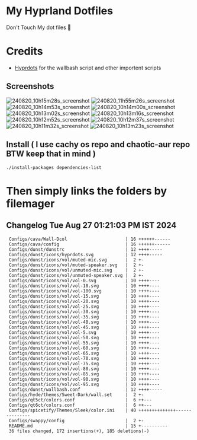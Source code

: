 # My Hyprland Dotfiles
  Don't Touch My dot files 🙂
 

# Credits
- [Hyprdots](https://github.com/prasanthrangan/hyprdots) for the wallbash script and other importent scripts

## Screenshots
![240820_10h15m28s_screenshot](https://github.com/user-attachments/assets/8aaad8cb-e78d-4759-a6ea-915c0e37c3b5)
![240820_11h55m26s_screenshot](https://github.com/user-attachments/assets/ae43e6e7-add8-498c-b259-99ba6df4f33b)
![240820_10h14m53s_screenshot](https://github.com/user-attachments/assets/a1a739b8-4838-4f06-98db-be918e2015af)
![240820_10h14m00s_screenshot](https://github.com/user-attachments/assets/5f267d64-b9d6-4261-8ef8-edfbc5ba6ec4)
![240820_10h13m02s_screenshot](https://github.com/user-attachments/assets/f5edfff4-af59-4760-b503-04198769a2ff)
![240820_10h13m16s_screenshot](https://github.com/user-attachments/assets/15880e4d-aacd-4680-9334-ea787826ddd7)
![240820_10h12m52s_screenshot](https://github.com/user-attachments/assets/21a78295-02d1-4c96-9a24-dcff256fe552)
![240820_10h12m37s_screenshot](https://github.com/user-attachments/assets/b9224ad0-5739-4cf5-ba1d-aea36b0a3b6a)
![240820_10h11m32s_screenshot](https://github.com/user-attachments/assets/53774a21-02a5-489a-bbb1-25ba0bdc697d)
![240820_10h13m23s_screenshot](https://github.com/user-attachments/assets/d07fb201-ba3b-4d7b-90a1-6f9f122a3e63)

## Install ( I use cachy os repo and chaotic-aur repo BTW keep that in mind )
``` ./install-packages dependencies-list ```

# Then simply links the folders by filemager
 
## Changelog Tue Aug 27 01:21:03 PM IST 2024
```
 Configs/cava/Wall-Dcol                      | 16 ++++++------
 Configs/cava/config                         | 16 ++++++------
 Configs/dunst/dunstrc                       | 12 ++++-----
 Configs/dunst/icons/hyprdots.svg            | 12 ++++-----
 Configs/dunst/icons/vol/muted-mic.svg       |  2 +-
 Configs/dunst/icons/vol/muted-speaker.svg   |  2 +-
 Configs/dunst/icons/vol/unmuted-mic.svg     |  2 +-
 Configs/dunst/icons/vol/unmuted-speaker.svg |  2 +-
 Configs/dunst/icons/vol/vol-0.svg           | 10 ++++----
 Configs/dunst/icons/vol/vol-10.svg          | 10 ++++----
 Configs/dunst/icons/vol/vol-100.svg         | 10 ++++----
 Configs/dunst/icons/vol/vol-15.svg          | 10 ++++----
 Configs/dunst/icons/vol/vol-20.svg          | 10 ++++----
 Configs/dunst/icons/vol/vol-25.svg          | 10 ++++----
 Configs/dunst/icons/vol/vol-30.svg          | 10 ++++----
 Configs/dunst/icons/vol/vol-35.svg          | 10 ++++----
 Configs/dunst/icons/vol/vol-40.svg          | 10 ++++----
 Configs/dunst/icons/vol/vol-45.svg          | 10 ++++----
 Configs/dunst/icons/vol/vol-5.svg           | 10 ++++----
 Configs/dunst/icons/vol/vol-50.svg          | 10 ++++----
 Configs/dunst/icons/vol/vol-55.svg          | 10 ++++----
 Configs/dunst/icons/vol/vol-60.svg          | 10 ++++----
 Configs/dunst/icons/vol/vol-65.svg          | 10 ++++----
 Configs/dunst/icons/vol/vol-70.svg          | 10 ++++----
 Configs/dunst/icons/vol/vol-75.svg          | 10 ++++----
 Configs/dunst/icons/vol/vol-80.svg          | 10 ++++----
 Configs/dunst/icons/vol/vol-85.svg          | 10 ++++----
 Configs/dunst/icons/vol/vol-90.svg          | 10 ++++----
 Configs/dunst/icons/vol/vol-95.svg          | 10 ++++----
 Configs/dunst/wallbash.conf                 | 12 ++++-----
 Configs/hyde/themes/Sweet-Dark/wall.set     |  2 +-
 Configs/qt5ct/colors.conf                   |  6 ++---
 Configs/qt6ct/colors.conf                   |  6 ++---
 Configs/spicetify/Themes/Sleek/color.ini    | 40 ++++++++++++++---------------
 Configs/swappy/config                       |  2 +-
 README.md                                   | 15 +----------
 36 files changed, 172 insertions(+), 185 deletions(-)
```
 
